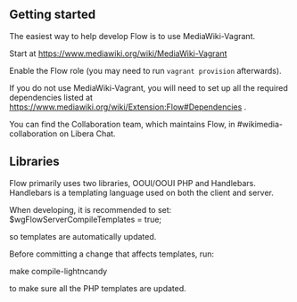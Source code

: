 ## Getting started

The easiest way to help develop Flow is to use MediaWiki-Vagrant.

Start at https://www.mediawiki.org/wiki/MediaWiki-Vagrant

Enable the Flow role (you may need to run `vagrant provision` afterwards).

If you do not use MediaWiki-Vagrant, you will need to set up all the
required dependencies listed at
https://www.mediawiki.org/wiki/Extension:Flow#Dependencies .

You can find the Collaboration team, which maintains Flow, in
#wikimedia-collaboration on Libera Chat.

## Libraries
Flow primarily uses two libraries, OOUI/OOUI PHP and Handlebars.  Handlebars
is a templating language used on both the client and server.

When developing, it is recommended to set:
$wgFlowServerCompileTemplates = true;

so templates are automatically updated.

Before committing a change that affects templates,
run:

make compile-lightncandy

to make sure all the PHP templates are updated.
